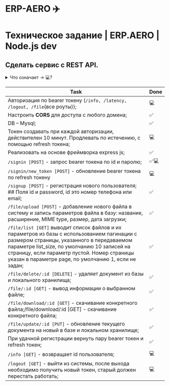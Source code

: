 # ERP-AERO ✈️

# Техническое задание | ERP.AERO | Node.js dev
## Сделать сервис с REST API.

<details>

<summary>Что означает -> 💻?</summary>

### 💻 : не хватило времени и навыков(знаний) для реализации

```typescript
   console.log("Hi!")
```

</details>


| Task | Done |
| --- | --- |
| Авторизация по bearer токену (`/info, /latency, /logout, /file`(все роуты)); | 💻 |
| Настроить **CORS** для доступа с любого домена; | ✅ |
| DB – Mysql; | ✅ |
| Токен создавать при каждой авторизации, действителен 10 минут. Продлевать по истечению, с помощью refresh токена; | 💻 |
| Реализовать на основе фреймворка express js; | ✅ |
| `/signin [POST]` - запрос bearer токена по id и паролю; | ✅💻 |
| `/signin/new_token [POST]` - обновление bearer токена по refresh токену | 💻 |
| `/signup [POST]` - регистрация нового пользователя; ## Поля id и password, id это номер телефона или email; | ✅ |
| `/file/upload [POST]` - добавление нового файла в систему и запись параметров файла в базу: название, расширение, MIME type, размер, дата загрузки; | ✅ |
| `/file/list [GET]` выводит список файлов и их параметров из базы с использованием пагинации с размером страницы, указанного в передаваемом параметре list_size, по умолчанию 10 записей на страницу, если параметр пустой. Номер страницы указан в параметре page, по умолчанию 1, если не задан; | ✅ |
| `/file/delete/:id [DELETE]` - удаляет документ из базы и локального хранилища; | ✅ |
| `/file/:id [GET]` - вывод информации о выбранном файле; | ✅ |
| `/file/download/:id [GET]` - скачивание конкретного файла;/file/download/:id [GET] - скачивание конкретного файла; | ✅ |
| `/file/update/:id [PUT]` - обновление текущего документа на новый в базе и локальном хранилище; | ✅ |
| При удачной регистрации вернуть пару bearer токен и refresh токен; | ✅ |
| `/info [GET]` - возвращает id пользователя; | 💻 |
| `/logout [GET]` - выйти из системы, после выхода необходимо получить новый токен, старый должен перестать работать; | 💻 |
